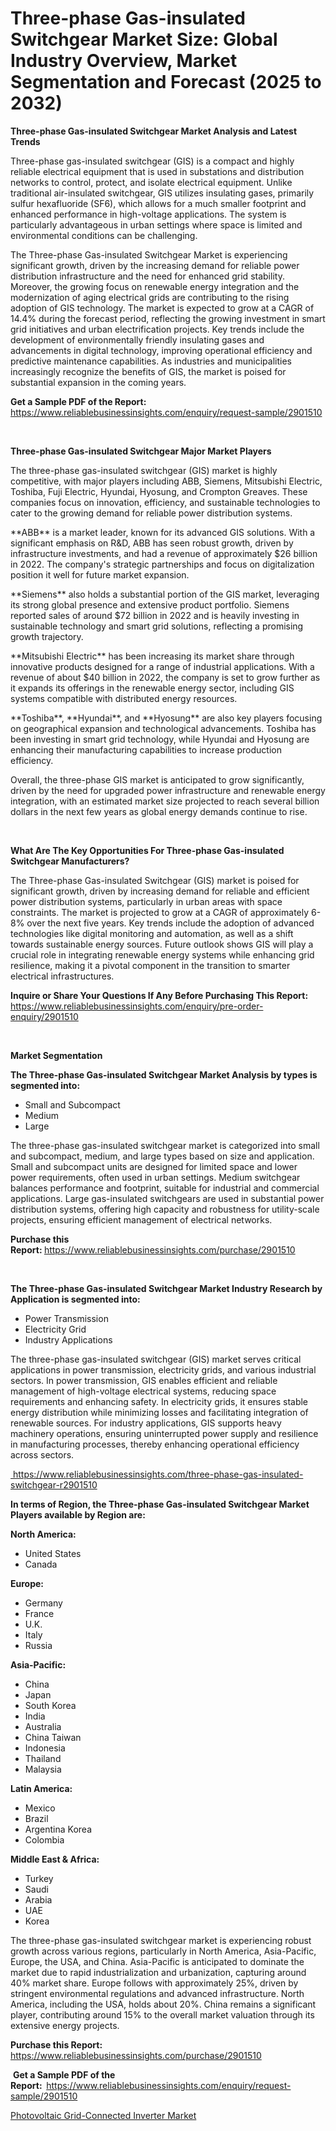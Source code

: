 <p><h1>Three-phase Gas-insulated Switchgear Market Size: Global Industry Overview, Market Segmentation and Forecast (2025 to 2032)</h1></p><p><strong>Three-phase Gas-insulated Switchgear Market Analysis and Latest Trends</strong></p>
<p><p>Three-phase gas-insulated switchgear (GIS) is a compact and highly reliable electrical equipment that is used in substations and distribution networks to control, protect, and isolate electrical equipment. Unlike traditional air-insulated switchgear, GIS utilizes insulating gases, primarily sulfur hexafluoride (SF6), which allows for a much smaller footprint and enhanced performance in high-voltage applications. The system is particularly advantageous in urban settings where space is limited and environmental conditions can be challenging.</p><p>The Three-phase Gas-insulated Switchgear Market is experiencing significant growth, driven by the increasing demand for reliable power distribution infrastructure and the need for enhanced grid stability. Moreover, the growing focus on renewable energy integration and the modernization of aging electrical grids are contributing to the rising adoption of GIS technology. The market is expected to grow at a CAGR of 14.4% during the forecast period, reflecting the growing investment in smart grid initiatives and urban electrification projects. Key trends include the development of environmentally friendly insulating gases and advancements in digital technology, improving operational efficiency and predictive maintenance capabilities. As industries and municipalities increasingly recognize the benefits of GIS, the market is poised for substantial expansion in the coming years.</p></p>
<p><strong>Get a Sample PDF of the Report:&nbsp;</strong> <a href="https://www.reliablebusinessinsights.com/enquiry/request-sample/2901510?utm_campaign=2440&utm_medium=2&utm_source=Github&utm_content=ia&utm_term=16032025&utm_id=three-phase-gas-insulated-switchgear">https://www.reliablebusinessinsights.com/enquiry/request-sample/2901510</a></p>
<p>&nbsp;</p>
<p><strong>Three-phase Gas-insulated Switchgear Major Market Players</strong></p>
<p><p>The three-phase gas-insulated switchgear (GIS) market is highly competitive, with major players including ABB, Siemens, Mitsubishi Electric, Toshiba, Fuji Electric, Hyundai, Hyosung, and Crompton Greaves. These companies focus on innovation, efficiency, and sustainable technologies to cater to the growing demand for reliable power distribution systems.</p><p>**ABB** is a market leader, known for its advanced GIS solutions. With a significant emphasis on R&D, ABB has seen robust growth, driven by infrastructure investments, and had a revenue of approximately $26 billion in 2022. The company's strategic partnerships and focus on digitalization position it well for future market expansion.</p><p>**Siemens** also holds a substantial portion of the GIS market, leveraging its strong global presence and extensive product portfolio. Siemens reported sales of around $72 billion in 2022 and is heavily investing in sustainable technology and smart grid solutions, reflecting a promising growth trajectory.</p><p>**Mitsubishi Electric** has been increasing its market share through innovative products designed for a range of industrial applications. With a revenue of about $40 billion in 2022, the company is set to grow further as it expands its offerings in the renewable energy sector, including GIS systems compatible with distributed energy resources.</p><p>**Toshiba**, **Hyundai**, and **Hyosung** are also key players focusing on geographical expansion and technological advancements. Toshiba has been investing in smart grid technology, while Hyundai and Hyosung are enhancing their manufacturing capabilities to increase production efficiency.</p><p>Overall, the three-phase GIS market is anticipated to grow significantly, driven by the need for upgraded power infrastructure and renewable energy integration, with an estimated market size projected to reach several billion dollars in the next few years as global energy demands continue to rise.</p></p>
<p>&nbsp;</p>
<p><strong>What Are The Key Opportunities For Three-phase Gas-insulated Switchgear Manufacturers?</strong></p>
<p><p>The Three-phase Gas-insulated Switchgear (GIS) market is poised for significant growth, driven by increasing demand for reliable and efficient power distribution systems, particularly in urban areas with space constraints. The market is projected to grow at a CAGR of approximately 6-8% over the next five years. Key trends include the adoption of advanced technologies like digital monitoring and automation, as well as a shift towards sustainable energy sources. Future outlook shows GIS will play a crucial role in integrating renewable energy systems while enhancing grid resilience, making it a pivotal component in the transition to smarter electrical infrastructures.</p></p>
<p><strong>Inquire or Share Your Questions If Any Before Purchasing This Report:</strong> <a href="https://www.reliablebusinessinsights.com/enquiry/pre-order-enquiry/2901510?utm_campaign=2440&utm_medium=2&utm_source=Github&utm_content=ia&utm_term=16032025&utm_id=three-phase-gas-insulated-switchgear">https://www.reliablebusinessinsights.com/enquiry/pre-order-enquiry/2901510</a></p>
<p>&nbsp;</p>
<p><strong>Market Segmentation</strong></p>
<p><strong>The Three-phase Gas-insulated Switchgear Market Analysis by types is segmented into:</strong></p>
<p><ul><li>Small and Subcompact</li><li>Medium</li><li>Large</li></ul></p>
<p><p>The three-phase gas-insulated switchgear market is categorized into small and subcompact, medium, and large types based on size and application. Small and subcompact units are designed for limited space and lower power requirements, often used in urban settings. Medium switchgear balances performance and footprint, suitable for industrial and commercial applications. Large gas-insulated switchgears are used in substantial power distribution systems, offering high capacity and robustness for utility-scale projects, ensuring efficient management of electrical networks.</p></p>
<p><strong>Purchase this Report:&nbsp;</strong><a href="https://www.reliablebusinessinsights.com/purchase/2901510?utm_campaign=2440&utm_medium=2&utm_source=Github&utm_content=ia&utm_term=16032025&utm_id=three-phase-gas-insulated-switchgear">https://www.reliablebusinessinsights.com/purchase/2901510</a></p>
<p>&nbsp;</p>
<p><strong>The Three-phase Gas-insulated Switchgear Market Industry Research by Application is segmented into:</strong></p>
<p><ul><li>Power Transmission</li><li>Electricity Grid</li><li>Industry Applications</li></ul></p>
<p><p>The three-phase gas-insulated switchgear (GIS) market serves critical applications in power transmission, electricity grids, and various industrial sectors. In power transmission, GIS enables efficient and reliable management of high-voltage electrical systems, reducing space requirements and enhancing safety. In electricity grids, it ensures stable energy distribution while minimizing losses and facilitating integration of renewable sources. For industry applications, GIS supports heavy machinery operations, ensuring uninterrupted power supply and resilience in manufacturing processes, thereby enhancing operational efficiency across sectors.</p></p>
<p><a href="https://www.reliablebusinessinsights.com/three-phase-gas-insulated-switchgear-r2901510?utm_campaign=2440&utm_medium=2&utm_source=Github&utm_content=ia&utm_term=16032025&utm_id=three-phase-gas-insulated-switchgear">&nbsp;https://www.reliablebusinessinsights.com/three-phase-gas-insulated-switchgear-r2901510</a></p>
<p><strong>In terms of Region, the Three-phase Gas-insulated Switchgear Market Players available by Region are:</strong></p>
<p>
    <p> <strong> North America: </strong>
        <ul>
            <li>United States</li>
            <li>Canada</li>
        </ul>
        </p> 
    <p> <strong> Europe: </strong>
        <ul>
            <li>Germany</li>
            <li>France</li>
            <li>U.K.</li>
            <li>Italy</li>
            <li>Russia</li>
        </ul>
        </p> 
    <p> <strong> Asia-Pacific: </strong>
        <ul>
            <li>China</li>
            <li>Japan</li>
            <li>South Korea</li>
            <li>India</li>
            <li>Australia</li>
            <li>China Taiwan</li>
            <li>Indonesia</li>
            <li>Thailand</li>
            <li>Malaysia</li>
        </ul>
        </p> 
    <p> <strong> Latin America: </strong>
        <ul>
            <li>Mexico</li>
            <li>Brazil</li>
            <li>Argentina Korea</li>
            <li>Colombia</li>
        </ul>
        </p> 
    <p> <strong> Middle East & Africa: </strong>
        <ul>
            <li>Turkey</li>
            <li>Saudi</li>
            <li>Arabia</li>
            <li>UAE</li>
            <li>Korea</li>
        </ul>
    </p>
    </p>
<p><p>The three-phase gas-insulated switchgear market is experiencing robust growth across various regions, particularly in North America, Asia-Pacific, Europe, the USA, and China. Asia-Pacific is anticipated to dominate the market due to rapid industrialization and urbanization, capturing around 40% market share. Europe follows with approximately 25%, driven by stringent environmental regulations and advanced infrastructure. North America, including the USA, holds about 20%. China remains a significant player, contributing around 15% to the overall market valuation through its extensive energy projects.</p></p>
<p><strong>Purchase this Report: </strong><a href="https://www.reliablebusinessinsights.com/purchase/2901510?utm_campaign=2440&utm_medium=2&utm_source=Github&utm_content=ia&utm_term=16032025&utm_id=three-phase-gas-insulated-switchgear">https://www.reliablebusinessinsights.com/purchase/2901510</a></p>
<p>&nbsp;<strong>Get a Sample PDF of the Report:&nbsp;&nbsp;</strong><a href="https://www.reliablebusinessinsights.com/enquiry/request-sample/2901510?utm_campaign=2440&utm_medium=2&utm_source=Github&utm_content=ia&utm_term=16032025&utm_id=three-phase-gas-insulated-switchgear">https://www.reliablebusinessinsights.com/enquiry/request-sample/2901510</a></p>
<p><strong></strong></p>
<p><p><a href="https://github.com/NargisHussain75/Market-Research-Report-List-1/blob/main/photovoltaic-grid-connected-inverter-market.md?utm_campaign=2440&utm_medium=2&utm_source=Github&utm_content=ia&utm_term=16032025&utm_id=three-phase-gas-insulated-switchgear">Photovoltaic Grid-Connected Inverter Market</a></p></p>